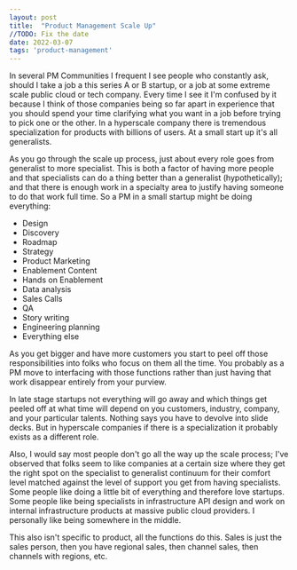 ```yaml
---
layout: post
title:  "Product Management Scale Up"
//TODO: Fix the date
date: 2022-03-07
tags: 'product-management'
---
```

In several PM Communities I frequent I see people who constantly ask, should I take a job a this series A or B startup, or a job at some extreme scale public cloud or tech company. Every time I see it I'm confused by it because I think of those companies being so far apart in experience that you should spend your time clarifying what you want in a job before trying to pick one or the other. In a hyperscale company there is tremendous specialization for products with billions of users.  At a small start up it's all generalists.
<!--more-->

As you go through the scale up process, just about every role goes from generalist to more specialist.  This is both a factor of having more people and that specialists can do a thing better than a generalist (hypothetically); and that there is enough work in a specialty area to justify having someone to do that work full time.  So a PM in a small startup might be doing everything:

- Design
- Discovery
- Roadmap
- Strategy
- Product Marketing
- Enablement Content
- Hands on Enablement
- Data analysis
- Sales Calls
- QA
- Story writing
- Engineering planning
- Everything else

As you get bigger and have more customers you start to peel off those responsibilities into folks who focus on them all the time.  You probably as a PM move to interfacing with those functions rather than just having that work disappear entirely from your purview.

In late stage startups not everything will go away and which things get peeled off at what time will depend on you customers, industry, company, and your particular talents.
Nothing says you have to devolve into slide decks. But in hyperscale companies if there is a specialization it probably exists as a different role. 

Also, I would say most people don't go all the way up the scale process; I've observed that folks seem to like companies at a certain size where they get the right spot on the specialist to generalist continuum for their comfort level matched against the level of support you get from having specialists. Some people like doing a little bit of everything and therefore love startups.  Some people like being specialists in infrastructure API design and work on internal infrastructure products at massive public cloud providers.  I personally like being somewhere in the middle.

This also isn't specific to product, all the functions do this. Sales is just the sales person, then you have regional sales, then channel sales, then channels with regions, etc.